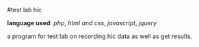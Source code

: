 #test lab hic

**language used**: _php_, _html and css_, _javascript_, _jquery_

a program for test lab on recording hic data as well as get results.
